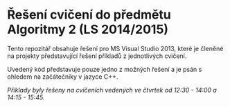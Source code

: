 # Řešení cvičení do předmětu Algoritmy 2 (LS 2014/2015)
Tento repozitář obsahuje řešení pro MS Visual Studio 2013, které je členěné na 
projekty představující řešení příkladů z jednotlivých cvičení.

Uvedený kód představuje pouze jedno z možných řešení a je psán s ohledem
na začátečníky v jazyce C++.

*Příklady byly řešeny na cvičeních vedených ve čtvrtek od 12:30 - 14:00 a 14:15 - 15:45.*